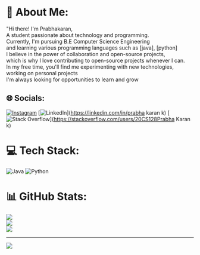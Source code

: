 # 💫 About Me:
"Hi there! I'm Prabhakaran,<br>A student passionate about technology and programming.<br>Currently, I'm pursuing B.E Computer Science Engineering<br>and learning various programming languages such as [java], [python]<br>I believe in the power of collaboration and open-source projects,<br>which is why I love contributing to open-source projects whenever I can.<br>In my free time, you'll find me experimenting with new technologies, working on personal projects<br>I'm always looking for opportunities to learn and grow


## 🌐 Socials:
[![Instagram](https://img.shields.io/badge/Instagram-%23E4405F.svg?logo=Instagram&logoColor=white)](https://instagram.com/prabha_karan_811) [![LinkedIn](https://img.shields.io/badge/LinkedIn-%230077B5.svg?logo=linkedin&logoColor=white)](https://linkedin.com/in/prabha karan k) [![Stack Overflow](https://img.shields.io/badge/-Stackoverflow-FE7A16?logo=stack-overflow&logoColor=white)](https://stackoverflow.com/users/20CS128Prabha Karan k) 

# 💻 Tech Stack:
![Java](https://img.shields.io/badge/java-%23ED8B00.svg?style=for-the-badge&logo=java&logoColor=white) ![Python](https://img.shields.io/badge/python-3670A0?style=for-the-badge&logo=python&logoColor=ffdd54)
# 📊 GitHub Stats:
![](https://github-readme-stats.vercel.app/api?username=Prabhakaran811&theme=dark&hide_border=false&include_all_commits=false&count_private=false)<br/>
![](https://github-readme-streak-stats.herokuapp.com/?user=Prabhakaran811&theme=dark&hide_border=false)<br/>
![](https://github-readme-stats.vercel.app/api/top-langs/?username=Prabhakaran811&theme=dark&hide_border=false&include_all_commits=false&count_private=false&layout=compact)

---
[![](https://visitcount.itsvg.in/api?id=Prabhakaran811&icon=0&color=0)](https://visitcount.itsvg.in)

<!-- Proudly created with GPRM ( https://gprm.itsvg.in ) -->
